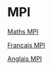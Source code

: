 # MPI

[Maths MPI](Maths%20MPI)

<!-- [Physique MPI](Physique%20MPI)

[Info MPI](Info%20MPI) -->

[Français MPI](Français%20MPI)

[Anglais MPI](Anglais%20MPI)
